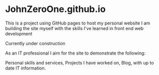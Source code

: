 # JohnZeroOne.github.io
This is a project using GitHub pages to host my personal website
I am building the site myself with the skills I've learned in front end web development

Currently under construction

As an IT professional I aim for the site to demonstrate the following:

Personal skills and services,
Projects I have worked on,
Blog, with up to date IT information.